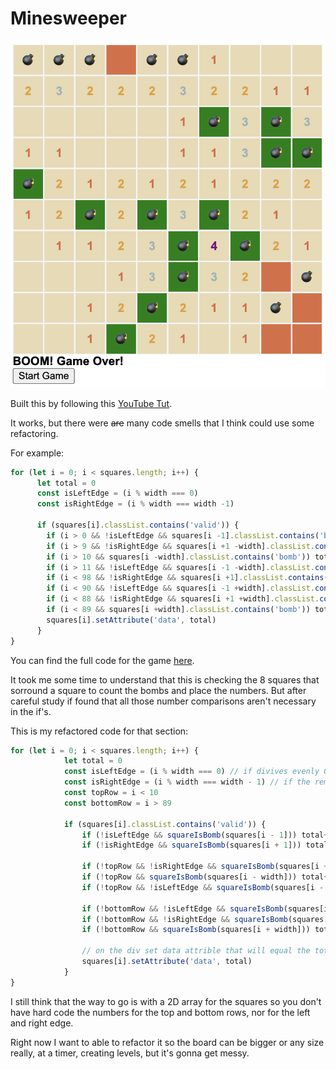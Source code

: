 # Minesweeper

![Screenshot-of-Minesweeper](Screenshot%202023-08-24%20at%209.02.56%20PM.png)

Built this by following this [YouTube Tut](https://www.youtube.com/watch?v=rxdGAKRndz8). 

It works, but there were ~~are~~ many code smells that I think could use some refactoring.

For example:

```js
for (let i = 0; i < squares.length; i++) {
      let total = 0
      const isLeftEdge = (i % width === 0)
      const isRightEdge = (i % width === width -1)

      if (squares[i].classList.contains('valid')) {
        if (i > 0 && !isLeftEdge && squares[i -1].classList.contains('bomb')) total ++
        if (i > 9 && !isRightEdge && squares[i +1 -width].classList.contains('bomb')) total ++
        if (i > 10 && squares[i -width].classList.contains('bomb')) total ++
        if (i > 11 && !isLeftEdge && squares[i -1 -width].classList.contains('bomb')) total ++
        if (i < 98 && !isRightEdge && squares[i +1].classList.contains('bomb')) total ++
        if (i < 90 && !isLeftEdge && squares[i -1 +width].classList.contains('bomb')) total ++
        if (i < 88 && !isRightEdge && squares[i +1 +width].classList.contains('bomb')) total ++
        if (i < 89 && squares[i +width].classList.contains('bomb')) total ++
        squares[i].setAttribute('data', total)
      }
}
```

You can find the full code for the game [here](https://github.com/kubowania/minesweeper/tree/master).

It took me some time to understand that this is checking the 8 squares that sorround a square to count the bombs and place the numbers. But after careful study if found that all those number comparisons aren't necessary in the if's. 

This is my refactored code for that section:

```js
for (let i = 0; i < squares.length; i++) {
            let total = 0
            const isLeftEdge = (i % width === 0) // if divives evenly 0, 10, 20, 30...
            const isRightEdge = (i % width === width - 1) // if the remainder is 9 eg 9, 19, 29, 39...
            const topRow = i < 10
            const bottomRow = i > 89

            if (squares[i].classList.contains('valid')) {
                if (!isLeftEdge && squareIsBomb(squares[i - 1])) total++ // check to the left
                if (!isRightEdge && squareIsBomb(squares[i + 1])) total++ // check to the right

                if (!topRow && !isRightEdge && squareIsBomb(squares[i + 1 - width])) total++ // check top right
                if (!topRow && squareIsBomb(squares[i - width])) total++ // check top
                if (!topRow && !isLeftEdge && squareIsBomb(squares[i - 1 - width])) total++ // check top left

                if (!bottomRow && !isLeftEdge && squareIsBomb(squares[i - 1 + width])) total++ // check bottom left
                if (!bottomRow && !isRightEdge && squareIsBomb(squares[i + 1 + width])) total++ // check bottom right
                if (!bottomRow && squareIsBomb(squares[i + width])) total++ // check bottom

                // on the div set data attrible that will equal the total
                squares[i].setAttribute('data', total)
            }
}
```

I still think that the way to go is with a 2D array for the squares so you don't have hard code the numbers for the top and bottom rows, nor for the left and right edge.

Right now I want to able to refactor it so the board can be bigger or any size really, at a timer, creating levels, but it's gonna get messy.
